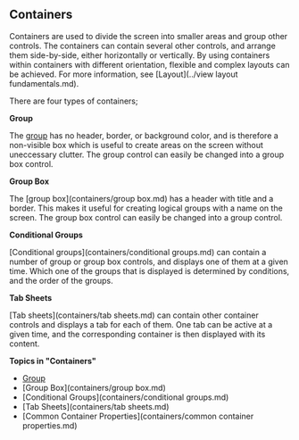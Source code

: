 ## Containers

Containers are used to divide the screen into smaller areas and group other controls. The containers can contain several other controls, and arrange them side-by-side, either horizontally or vertically. By using containers within containers with different orientation, flexible and complex layouts can be achieved. For more information, see [Layout](../view layout fundamentals.md).

There are four types of containers;

**Group**

The [group](containers/group.md) has no header, border, or background color, and is therefore a non-visible box which is useful to create areas on the screen without uneccessary clutter. The group control can easily be changed into a group box control.

**Group Box**

The [group box](containers/group box.md) has a header with title and a border. This makes it useful for creating logical groups with a name on the screen. The group box control can easily be changed into a group control.

**Conditional Groups**

[Conditional groups](containers/conditional groups.md) can contain a number of group or group box controls, and displays one of them at a given time. Which one of the groups that is displayed is determined by conditions, and the order of the groups.

**Tab Sheets**

[Tab sheets](containers/tab sheets.md) can contain other container controls and displays a tab for each of them. One tab can be active at a given time, and the corresponding container is then displayed with its content.

**Topics in "Containers"**
* [Group](containers/group.md)
* [Group Box](containers/group box.md)
* [Conditional Groups](containers/conditional groups.md)
* [Tab Sheets](containers/tab sheets.md)
* [Common Container Properties](containers/common container properties.md)
